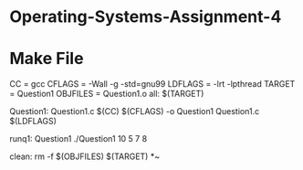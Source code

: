 # Operating-Systems-Assignment-4

# Make File

<p>
CC = gcc</div>
CFLAGS = -Wall -g -std=gnu99</div>
LDFLAGS = -lrt -lpthread</div>
TARGET = Question1  </div>
OBJFILES = Question1.o</div>
all: $(TARGET)</div>

Question1: Question1.c</div>
	$(CC) $(CFLAGS) -o Question1 Question1.c $(LDFLAGS)</div>
	
runq1: Question1
	./Question1 10 5 7 8
	
clean:
	rm -f $(OBJFILES) $(TARGET) *~ 
</p>

